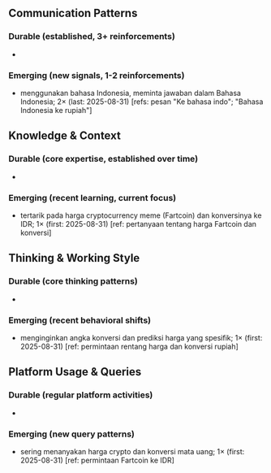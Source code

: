 ## Communication Patterns
### Durable (established, 3+ reinforcements)
- 

### Emerging (new signals, 1-2 reinforcements)
- menggunakan bahasa Indonesia, meminta jawaban dalam Bahasa Indonesia; 2× (last: 2025-08-31) [refs: pesan "Ke bahasa indo"; "Bahasa Indonesia ke rupiah"]

## Knowledge & Context
### Durable (core expertise, established over time)
- 

### Emerging (recent learning, current focus)
- tertarik pada harga cryptocurrency meme (Fartcoin) dan konversinya ke IDR; 1× (first: 2025-08-31) [ref: pertanyaan tentang harga Fartcoin dan konversi]

## Thinking & Working Style
### Durable (core thinking patterns)
- 

### Emerging (recent behavioral shifts)
- menginginkan angka konversi dan prediksi harga yang spesifik; 1× (first: 2025-08-31) [ref: permintaan rentang harga dan konversi rupiah]

## Platform Usage & Queries
### Durable (regular platform activities)
- 

### Emerging (new query patterns)
- sering menanyakan harga crypto dan konversi mata uang; 1× (first: 2025-08-31) [ref: permintaan Fartcoin ke IDR]